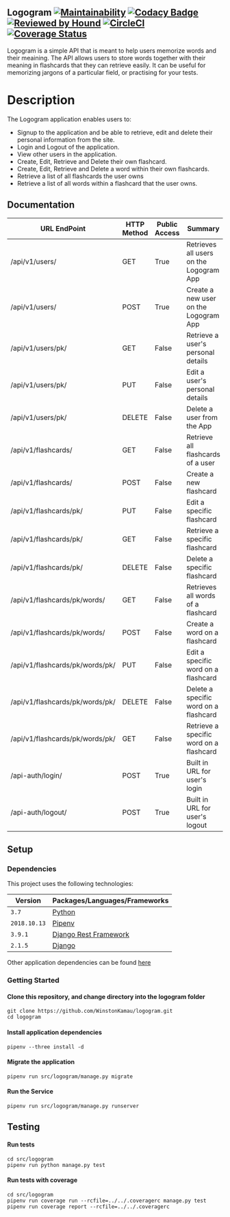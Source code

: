 ## Logogram [![Maintainability](https://api.codeclimate.com/v1/badges/2c913b1aab08348e7ad8/maintainability)](https://codeclimate.com/github/WinstonKamau/logogram/maintainability) [![Codacy Badge](https://api.codacy.com/project/badge/Grade/cba7836dc3fa470889fb63e824688f74)](https://www.codacy.com/app/WinstonKamau/logogram?utm_source=github.com&amp;utm_medium=referral&amp;utm_content=WinstonKamau/logogram&amp;utm_campaign=Badge_Grade) [![Reviewed by Hound](https://img.shields.io/badge/Reviewed_by-Hound-8E64B0.svg)](https://houndci.com) [![CircleCI](https://circleci.com/gh/WinstonKamau/logogram.svg?style=svg)](https://circleci.com/gh/WinstonKamau/logogram) [![Coverage Status](https://coveralls.io/repos/github/WinstonKamau/logogram/badge.svg)](https://coveralls.io/github/WinstonKamau/logogram)

Logogram is a simple API that is meant to help users memorize words and their meaining. The API allows users to store words together with their meaning in flashcards that they can retrieve easily. It can be useful for memorizing jargons of a particular field, or practising for your tests.

# Description

The Logogram application enables users to:
- Signup to the application and be able to retrieve, edit and delete their personal information from the site.
- Login and Logout of the application.
- View other users in the application.
- Create, Edit, Retrieve and Delete their own flashcard.
- Create, Edit, Retrieve and Delete a word within their own flashcards.
- Retrieve a list of all flashcards the user owns
- Retrieve a list of all words within a flashcard that the user owns.

## Documentation

| **URL EndPoint**          | **HTTP Method**| **Public Access** | **Summary**                            |
| ------------------------  | ---------------| ----------------- |----------------------------------------|
| /api/v1/users/            |     GET        |      True         | Retrieves all users on the Logogram App|
| /api/v1/users/            |     POST       |      True         | Create a new user on the Logogram App  |
| /api/v1/users/pk/         |     GET        |      False        | Retrieve a user's personal details     |
| /api/v1/users/pk/         |     PUT        |      False        | Edit a user's personal details         |
| /api/v1/users/pk/         |     DELETE     |      False        | Delete a user from the App             |
| /api/v1/flashcards/       |     GET        |      False        | Retrieve all flashcards of a user      |
| /api/v1/flashcards/       |     POST       |      False        | Create a new flashcard                 |
| /api/v1/flashcards/pk/    |     PUT        |      False        | Edit a specific flashcard              |
| /api/v1/flashcards/pk/    |     GET        |      False        | Retrieve a specific flashcard          |
| /api/v1/flashcards/pk/    |     DELETE     |      False        | Delete a specific flashcard            | 
| /api/v1/flashcards/pk/words/|     GET      |      False        | Retrieves all words of a flashcard     |
| /api/v1/flashcards/pk/words/|     POST     |      False        | Create a word on a flashcard           |
| /api/v1/flashcards/pk/words/pk/|     PUT   |      False        | Edit a specific word on a flashcard    | 
| /api/v1/flashcards/pk/words/pk/|  DELETE   |      False        | Delete a specific word on a flashcard  |
| /api/v1/flashcards/pk/words/pk/|  GET      |      False        | Retrieve a specific word on a flashcard|
| /api-auth/login/          |     POST       |      True         | Built in URL for user's login          |
| /api-auth/logout/         |     POST       |      True         | Built in URL for user's logout         |

## Setup

### Dependencies

This project uses the following technologies:

| **Version**     | **Packages/Languages/Frameworks**                              |
|-----------------|----------------------------------------------------------------|
|`3.7`            | [Python](https://www.python.org/downloads/release/python-370/) |
|`2018.10.13`     | [Pipenv](https://pypi.org/project/pipenv/2018.10.13/)          |
|`3.9.1`          | [Django Rest Framework](https://www.django-rest-framework.org/)|
|`2.1.5`          | [Django](https://www.djangoproject.com/)                       |


Other application dependencies can be found [here](Pipfile)

### Getting Started

#### Clone this repository, and change directory into the logogram folder
    git clone https://github.com/WinstonKamau/logogram.git
    cd logogram
#### Install application dependencies
    pipenv --three install -d
#### Migrate the application
    pipenv run src/logogram/manage.py migrate
#### Run the Service
    pipenv run src/logogram/manage.py runserver

## Testing

#### Run tests
    cd src/logogram
    pipenv run python manage.py test
#### Run tests with coverage
    cd src/logogram
    pipenv run coverage run --rcfile=../../.coveragerc manage.py test
    pipenv run coverage report --rcfile=../../.coveragerc

